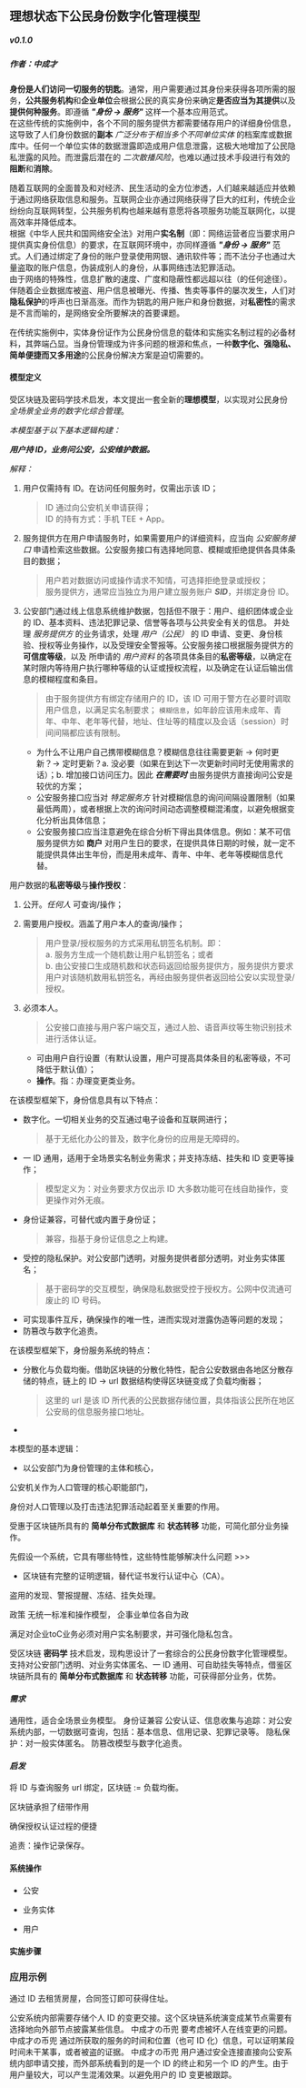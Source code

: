 ## 理想状态下公民身份数字化管理模型

##### v0.1.0
##### 作者：中成才


**身份是人们访问一切服务的钥匙**。通常，用户需要通过其身份来获得各项所需的服务，**公共服务机构**和**企业单位**会根据公民的真实身份来确定**是否应当为其提供**以及**提供何种服务**。即遵循 _**"身份 -> 服务"**_ 这样一个基本应用范式。  
在这些传统的实施例中，各个不同的服务提供方都需要储存用户的详细身份信息，这导致了人们身份数据的**副本** _广泛分布于相当多个不同单位实体_ 的档案库或数据库中。任何一个单位实体的数据泄露即造成用户信息泄露，这极大地增加了公民隐私泄露的风险。而泄露后潜在的 _二次散播风险_，也难以通过技术手段进行有效的**阻断**和**消除**。

随着互联网的全面普及和对经济、民生活动的全方位渗透，人们越来越适应并依赖于通过网络获取信息和服务。互联网企业亦通过网络获得了巨大的红利，传统企业纷纷向互联网转型，公共服务机构也越来越有意愿将各项服务功能互联网化，以提高效率并降低成本。  
根据《中华人民共和国网络安全法》对用户**实名制**（即：网络运营者应当要求用户提供真实身份信息）的要求，在互联网环境中，亦同样遵循 _**"身份 -> 服务"**_ 范式。人们通过绑定了身份的账户登录使用网银、通讯软件等；而不法分子也通过大量盗取的账户信息，伪装成别人的身份，从事网络违法犯罪活动。  
由于网络的特殊性，信息扩散的速度、广度和隐蔽性都远超以往（的任何途径）。伴随着企业数据库被盗、用户信息被曝光、传播、售卖等事件的屡次发生，人们对**隐私保护**的呼声也日渐高涨。而作为钥匙的用户账户和身份数据，对**私密性**的需求是不言而喻的，是网络安全所要解决的首要课题。

在传统实施例中，实体身份证作为公民身份信息的载体和实施实名制过程的必备材料，其弊端凸显。当身份管理成为许多问题的根源和焦点，一种**数字化、强隐私、简单便捷而又多用途**的公民身份解决方案是迫切需要的。


#### 模型定义

受区块链及密码学技术启发，本文提出一套全新的**理想模型**，以实现对公民身份 _全场景全业务的数字化综合管理_。

_本模型基于以下基本逻辑构建：_

_**用户持 ID，业务问公安，公安维护数据。**_

_解释：_  
1. 用户仅需持有 ID。在访问任何服务时，仅需出示该 ID；
    > ID 通过向公安机关申请获得；  
    > ID 的持有方式：手机 TEE + App。
2. 服务提供方在用户申请服务时，如果需要用户的详细资料，应当向 _公安服务接口_ 申请检索这些数据。公安服务接口有选择地同意、模糊或拒绝提供各具体条目的数据；
    > 用户若对数据访问或操作请求不知情，可选择拒绝登录或授权；  
    > 服务提供方，通常应当独立为用户建立服务账户 _**SID**_，并绑定身份 ID。
3. 公安部门通过线上信息系统维护数据，包括但不限于：用户、组织团体或企业的 ID、基本资料、违法犯罪记录、信誉等各项与公共安全有关的信息。
并处理 _服务提供方_ 的业务请求，处理 _用户（公民）_ 的 ID 申请、变更、身份核验、授权等业务操作，以及受理安全警报等。公安服务接口根据服务提供方的**可信度等级**，以及
所申请的 _用户资料_ 的各项具体条目的**私密等级**，以确定在某时限内等待用户执行哪种等级的认证或授权流程，以及确定在认证后输出信息的模糊程度和条目。
    > 由于服务提供方有绑定存储用户的 ID，该 ID 可用于警方在必要时调取用户信息，以满足实名制要求；
    `模糊信息`，如年龄应该用未成年、青年、中年、老年等代替，地址、住址等的精度以及会话（session）时间间隔都应该有限制。
    
    * 为什么不让用户自己携带模糊信息？模糊信息往往需要更新 -> 何时更新？-> 定时更新？a. 没必要（如果在到达下一次更新时间时无使用需求的话）；b. 增加接口访问压力。因此 _**在需要时**_ 由服务提供方直接询问公安是较优的方案；
    * 公安服务接口应当对 _特定服务方_ 针对模糊信息的询问间隔设置限制（如果最低两周），或者根据上次的询问时间动态调整模糊混淆度，以避免根据变化分析出具体信息；
    * 公安服务接口应当注意避免在综合分析下得出具体信息。例如：某不可信服务提供方如 **商户** 对用户生日的要求，在提供具体日期的时候，就一定不能提供具体出生年份，而是用未成年、青年、中年、老年等模糊信息代替。


用户数据的**私密等级**与**操作授权**：  
1. 公开。_任何人_ 可查询/操作；
2. 需要用户授权。涵盖了用户本人的查询/操作；
    > 用户登录/授权服务的方式采用私钥签名机制。即：  
    a. 服务方生成一个随机数让用户私钥签名；或者  
    b. 由公安接口生成随机数和状态码返回给服务提供方，服务提供方要求用户对该随机数用私钥签名，再经由服务提供者返回给公安以实现登录/授权。
3. 必须本人。
    > 公安接口直接与用户客户端交互，通过人脸、语音声纹等生物识别技术进行活体认证。
    
    * 可由用户自行设置（有默认设置，用户可提高具体条目的私密等级，不可降低于默认值）；
    * **操作**。指：办理变更类业务。


在该模型框架下，身份信息具有以下特点：

- 数字化。一切相关业务的交互通过电子设备和互联网进行；
    > 基于无纸化办公的普及，数字化身份的应用是无障碍的。
- 一 ID 通用，适用于全场景实名制业务需求；并支持冻结、挂失和 ID 变更等操作；
    > 模型定义为：对业务要求方仅出示 ID
    > 大多数功能可在线自助操作，变更操作对外无痕。
- 身份证兼容，可替代或内置于身份证；
    > 兼容，指基于身份证信息之上构建。
- 受控的隐私保护。对公安部门透明，对服务提供者部分透明，对业务实体匿名；
    > 基于密码学的交互模型，确保隐私数据受控于授权方。公网中仅流通可废止的 ID 号码。
- 可实现事件互斥，确保操作的唯一性，进而实现对泄露伪造等问题的发现；
- 防篡改与数字化追责。


在该模型框架下，身份服务系统的特点：

- 分散化与负载均衡。借助区块链的分散化特性，配合公安数据由各地区分散存储的特点，链上的 ID -> url 数据结构使得区块链变成了负载均衡器；
    > 这里的 url 是该 ID 所代表的公民数据存储位置，具体指该公民所在地区公安局的信息服务接口地址。
-


本模型的基本逻辑：

- 以公安部门为身份管理的主体和核心，

公安机关作为人口管理的核心职能部门，


身份对人口管理以及打击违法犯罪活动起着至关重要的作用。


受惠于区块链所具有的 **简单分布式数据库** 和 **状态转移** 功能，可简化部分业务操作。



先假设一个系统，它具有哪些特性，这些特性能够解决什么问题 >>>

* 区块链有完整的证明逻辑，替代证书发行认证中心（CA）。

盗用的发现、警报提醒、冻结、挂失处理。


政策
无统一标准和操作模型，
企事业单位各自为政


满足对企业toC业务必须对用户实名制要求，并可强化隐私包含。


受区块链 **密码学** 技术启发，现构思设计了一套综合的公民身份数字化管理模型。支持对公安部门透明、对业务实体匿名、一 ID 通用、可自助挂失等特点，借鉴区块链所具有的 **简单分布式数据库** 和 **状态转移** 功能，可获得部分业务，优势。

#### _需求_

通用性，适合全场景业务模型。
身份证兼容
公安认证、信息收集与追踪：对公安系统内部，一切数据可查询，包括：基本信息、信用记录、犯罪记录等。
隐私保护：对一般实体匿名。
防篡改模型与数字化追责。

#### _启发_

将 ID 与查询服务 url 绑定，区块链 := 负载均衡。

区块链承担了纽带作用


确保授权认证过程的便捷

追责：操作记录保存。

#### 系统操作

- 公安

- 业务实体

- 用户

#### 实施步骤


### 应用示例

通过 ID 去租赁房屋，合同签订即可获得住址。


公安系统内部需要存储个人 ID 的变更交接。这个区块链系统演变成某节点需要有选择地向外部节点披露某些信息。
 中成才の币兜
要考虑被坏人在线变更的问题。
 中成才の币兜
通过所获取的服务的时间和位置（也可 ID 化）信息，可以证明某段时间未干某事，或者被盗的证据。
 中成才の币兜
用户通过安全连接直接向公安系统内部申请交接，而外部系统看到的是一个 ID 的终止和另一个 ID 的产生。由于用户量较大，可以产生混淆效果。以避免用户的 ID 变更被跟踪。

